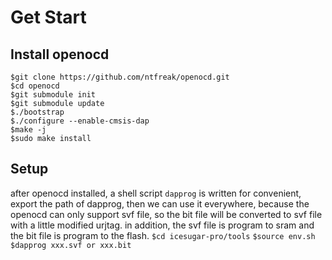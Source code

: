 # Get Start

## Install openocd
```
$git clone https://github.com/ntfreak/openocd.git
$cd openocd
$git submodule init
$git submodule update
$./bootstrap
$./configure --enable-cmsis-dap
$make -j
$sudo make install
```

## Setup
after openocd installed, a shell script `dapprog` is written for convenient, export the path of dapprog, then we can use it everywhere, because the openocd can only support svf file, so the bit file will be converted to svf file with a little modified urjtag. in addition, the svf file is program to sram and the bit file is program to the flash.
`$cd icesugar-pro/tools`
`$source env.sh`
`$dapprog xxx.svf or xxx.bit`

